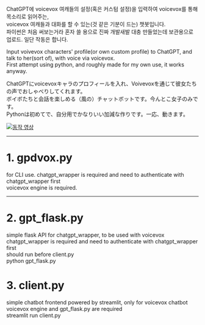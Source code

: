 ChatGPT에 voicevox 여캐들의 설정(혹은 커스텀 설정)을 입력하여 voicevox를 통해 목소리로 읽어주는,  
voicevox 여캐들과 대화를 할 수 있는(것 같은 기분이 드는) 챗봇입니다.  
파이썬은 처음 써보는거라 혼자 쓸 용으로 진짜 개발새발 대충 만들었는데 보관용으로 업로드. 일단 작동은 합니다.  

Input voivevox characters' profile(or own custom profile) to ChatGPT, and talk to her(sort of), with voice via voicevox.  
First attempt using python, and roughly made for my own use, it works anyway.    

ChatGPTにvoicevoxキャラのプロフィールを入れ、Voivevoxを通じて彼女たちの声でおしゃべりしてくれます。  
ボイボたちと会話を楽しめる（風の）チャットボットです。今んとこ女子のみです。  
Pythonは初めてで、自分用でかなりいい加減な作りです。一応、動きます。  

[![동작 영상](https://i9.ytimg.com/vi_webp/QkXCQ3p3yTo/sddefault.webp?v=64267aa0&sqp=COT0maEG&rs=AOn4CLAjUVLXhnd0PjQghTH61oItQ-9YTA)](https://www.youtube.com/watch?v=QkXCQ3p3yTo)

------------------------

# 1. gpdvox.py
for CLI use. chatgpt_wrapper is required and need to authenticate with chatgpt_wrapper first  
voicevox engine is required.  

------------------------

# 2. gpt_flask.py
simple flask API for chatgpt_wrapper, to be used with voicevox 
chatgpt_wrapper is required and need to authenticate with chatgpt_wrapper first  
should run before client.py  
python gpt_flask.py  

# 3. client.py
simple chatbot frontend powered by streamlit, only for voicevox chatbot  
voicevox engine and gpt_flask.py are required  
streamlit run client.py  
